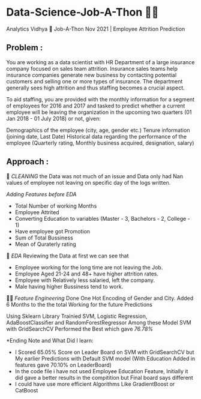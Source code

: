 # Data-Science-Job-A-Thon 🏌️‍♀️
Analytics Vidhya 🔎 Job-A-Thon Nov 2021 | Employee Attrition Prediction 


## Problem : 

You are working as a data scientist with HR Department of a large insurance company focused on sales team attrition. Insurance sales teams help insurance companies generate new business by contacting potential customers and selling one or more types of insurance. The department generally sees high attrition and thus staffing becomes a crucial aspect.

To aid staffing, you are provided with the monthly information for a segment of employees for 2016 and 2017 and tasked to predict whether a current employee will be leaving the organization in the upcoming two quarters (01 Jan 2018 - 01 July 2018) or not, given:

Demographics of the employee (city, age, gender etc.) Tenure information (joining date, Last Date) Historical data regarding the performance of the employee (Quarterly rating, Monthly business acquired, designation, salary)

## Approach : 

🛀 *CLEANING* the Data was not much of an issue and Data only had Nan values of employee not leaving on specific day of the logs written.

_Adding Features before EDA_ <br>
- Total Number of working Months <br>
- Employee Attrited <br>
- Converting Education to variables (Master - 3, Bachelors - 2, College - 1)<br>
- Have employee got Promotion<br>
- Sum of Total Bussiness<br>
- Mean of Quraterly rating  <br>


📅 *EDA* Reviewing the Data at first we can see that 

- Employee working for the long time are not leaving the Job.<br>
- Employee Aged 21-24 and 48+ have higher attrition rates.<br>
- Employee with Relatively less salaried, left the company.<br>
- Male having higher Bussiness tend to work.<br>

👷‍♂️ *Feature Engineering*
Done One Hot Encoding of Gender and City.
Added 6 Months to the the total Working for the future Predictions 

Using Sklearn Library Trainied SVM, Logistic Regression, AdaBoostClassifier and RandomForestRegressor
Among these Model SVM with GridSearchCV Performed the Best which gave *76.78%*


*Ending Note and What Did I learn:
  - I Scored 65.05% Score on Leader Board on SVM with GridSearchCV but My earlier Predictions with Default SVM model (With Education Added in features gave 70.10% on LeaderBoard) 
  - In the code file i have not used Employee Education Feature, Initially it did gave a better results in the compitition but Final board says different
  - I could have use more efficient Algorithms Like GradientBoost or CatBoost
 
